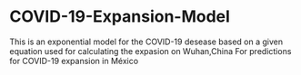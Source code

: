 # COVID-19-Expansion-Model
This is an exponential model for the COVID-19 desease based on a given equation used for calculating the expasion on Wuhan,China For predictions for COVID-19 expansion in México
